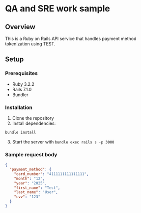 # QA and SRE work sample
## Overview

This is a Ruby on Rails API service that handles payment method tokenization using TEST.

## Setup

### Prerequisites
- Ruby 3.2.2
- Rails 7.1.0
- Bundler

### Installation
1. Clone the repository
2. Install dependencies:
```bash
bundle install
```
3. Start the server with `bundle exec rails s -p 3000`

### Sample request body
```json
{
  "payment_method": {
    "card_number": "4111111111111111",
    "month": "12",
    "year": "2025",
    "first_name": "Test",
    "last_name": "User",
    "cvv": "123"
  }
}
```